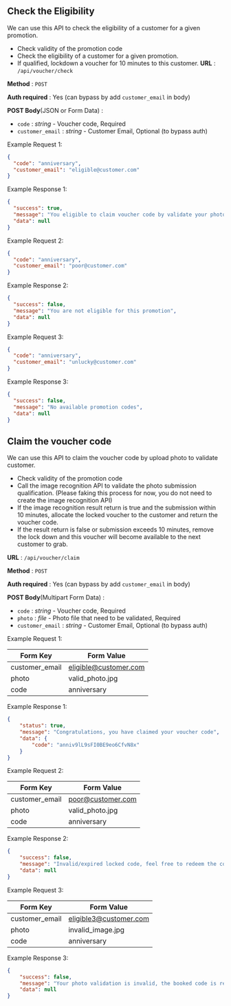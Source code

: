 ## Check the Eligibility

We can use this API to check the eligibility of a customer for a given promotion.

* Check validity of the promotion code
* Check the eligibility of a customer for a given promotion.
* If qualified, lockdown a voucher for 10 minutes to this customer.
  **URL** : `/api/voucher/check`

**Method** : `POST`

**Auth required** : Yes (can bypass by add `customer_email` in body)

**POST Body**(JSON or Form Data) :

* `code` : _string_ - Voucher code, Required
* `customer_email` : _string_ - Customer Email, Optional (to bypass auth)

Example Request 1:

```json
{
  "code": "anniversary",
  "customer_email": "eligible@customer.com"
}
```

Example Response 1:

```json
{
  "success": true,
  "message": "You eligible to claim voucher code by validate your photo",
  "data": null
}
```

Example Request 2:

```json
{
  "code": "anniversary",
  "customer_email": "poor@customer.com"
}
```

Example Response 2:

```json
{
  "success": false,
  "message": "You are not eligible for this promotion",
  "data": null
}
```
Example Request 3:

```json
{
  "code": "anniversary",
  "customer_email": "unlucky@customer.com"
}
```

Example Response 3:

```json
{
  "success": false,
  "message": "No available promotion codes",
  "data": null
}
```

## Claim the voucher code

We can use this API to claim the voucher code by upload photo to validate customer.

* Check validity of the promotion code
* Call the image recognition API to validate the photo submission qualification.
  (Please faking this process for now, you do not need to create the image recognition API)
* If the image recognition result return is true and the submission within 10 minutes, allocate the locked voucher to the customer and
  return the voucher code.
* If the result return is false or submission exceeds 10 minutes, remove the lock down and this voucher will become available to the next
  customer to grab.

**URL** : `/api/voucher/claim`

**Method** : `POST`

**Auth required** : Yes (can bypass by add `customer_email` in body)

**POST Body**(Multipart Form Data) :

* `code` : _string_ - Voucher code, Required
* `photo` : _file_ - Photo file that need to be validated, Required
* `customer_email` : _string_ - Customer Email, Optional (to bypass auth)

Example Request 1:

| Form Key       | Form Value            |
|----------------|-----------------------|
| customer_email | eligible@customer.com |
| photo          | valid_photo.jpg       |
| code          | anniversary       |

Example Response 1:

```json
{
    "status": true,
    "message": "Congratulations, you have claimed your voucher code",
    "data": {
        "code": "anniv9lL9sFI0BE9eo6CfvN8x"
    }
}
```

Example Request 2:

| Form Key       | Form Value        |
|----------------|-------------------|
| customer_email | poor@customer.com |
| photo          | valid_photo.jpg   |
| code          | anniversary       |

Example Response 2:

```json
{
    "success": false,
    "message": "Invalid/expired locked code, feel free to redeem the code (again)",
    "data": null
}
```

Example Request 3:

| Form Key       | Form Value             |
|----------------|------------------------|
| customer_email | eligible3@customer.com |
| photo          | invalid_image.jpg      |
| code          | anniversary            |

Example Response 3:

```json
{
    "success": false,
    "message": "Your photo validation is invalid, the booked code is released to other customers. but you can book it again",
    "data": null
}
```
